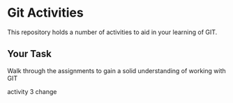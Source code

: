 # Git Activities #
This repository holds a number of activities to aid in your learning of GIT.

## Your Task ##
Walk through the assignments to gain a solid understanding of working with GIT

activity 3 change